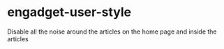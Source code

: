 engadget-user-style
===================

Disable all the noise around the articles on the home page and inside the articles